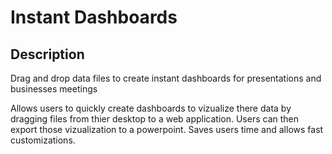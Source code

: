 # Instant Dashboards

## Description 
Drag and drop data files to create instant dashboards for presentations and businesses meetings

Allows users to quickly create dashboards to vizualize there data by dragging files from thier desktop to a web application. Users can then export those vizualization to a powerpoint. Saves users time and allows fast customizations.
